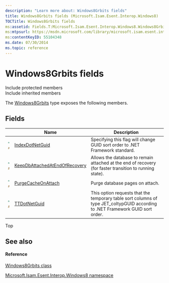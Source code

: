 ```yaml
---
description: "Learn more about: Windows8Grbits fields"
title: Windows8Grbits fields (Microsoft.Isam.Esent.Interop.Windows8)
TOCTitle: Windows8Grbits fields
ms:assetid: Fields.T:Microsoft.Isam.Esent.Interop.Windows8.Windows8Grbits
ms:mtpsurl: https://msdn.microsoft.com/library/microsoft.isam.esent.interop.windows8.windows8grbits_fields(v=EXCHG.10)
ms:contentKeyID: 55104348
ms.date: 07/30/2014
ms.topic: reference
---
```


# Windows8Grbits fields

Include protected members  
Include inherited members  

The [Windows8Grbits](./windows8grbits-class.md) type exposes the following members.

## Fields

<table>
<thead>
<tr class="header">
<th> </th>
<th>Name</th>
<th>Description</th>
</tr>
</thead>
<tbody>
<tr class="odd">
<td><img src="../images/hh596466.pubfield(exchg.10).gif" title="Public field" alt="Public field" /><img src="../images/dn292146.static(exchg.10).gif" title="Static member" alt="Static member" /></td>
<td><a href="dn335502(v=exchg.10).md">IndexDotNetGuid</a></td>
<td>Specifying this flag will change GUID sort order to .NET Framework standard.</td>
</tr>
<tr class="even">
<td><img src="../images/hh596466.pubfield(exchg.10).gif" title="Public field" alt="Public field" /><img src="../images/dn292146.static(exchg.10).gif" title="Static member" alt="Static member" /></td>
<td><a href="dn335397(v=exchg.10).md">KeepDbAttachedAtEndOfRecovery</a></td>
<td>Allows the database to remain attached at the end of recovery (for faster transition to running state).</td>
</tr>
<tr class="odd">
<td><img src="../images/hh596466.pubfield(exchg.10).gif" title="Public field" alt="Public field" /><img src="../images/dn292146.static(exchg.10).gif" title="Static member" alt="Static member" /></td>
<td><a href="dn335500(v=exchg.10).md">PurgeCacheOnAttach</a></td>
<td>Purge database pages on attach.</td>
</tr>
<tr class="even">
<td><img src="../images/hh596466.pubfield(exchg.10).gif" title="Public field" alt="Public field" /><img src="../images/dn292146.static(exchg.10).gif" title="Static member" alt="Static member" /></td>
<td><a href="dn335394(v=exchg.10).md">TTDotNetGuid</a></td>
<td>This option requests that the temporary table sort columns of type JET_coltypGUID according to .NET Framework GUID sort order.</td>
</tr>
</tbody>
</table>


Top

## See also

#### Reference

[Windows8Grbits class](./windows8grbits-class.md)

[Microsoft.Isam.Esent.Interop.Windows8 namespace](./microsoft.isam.esent.interop.windows8-namespace.md)
